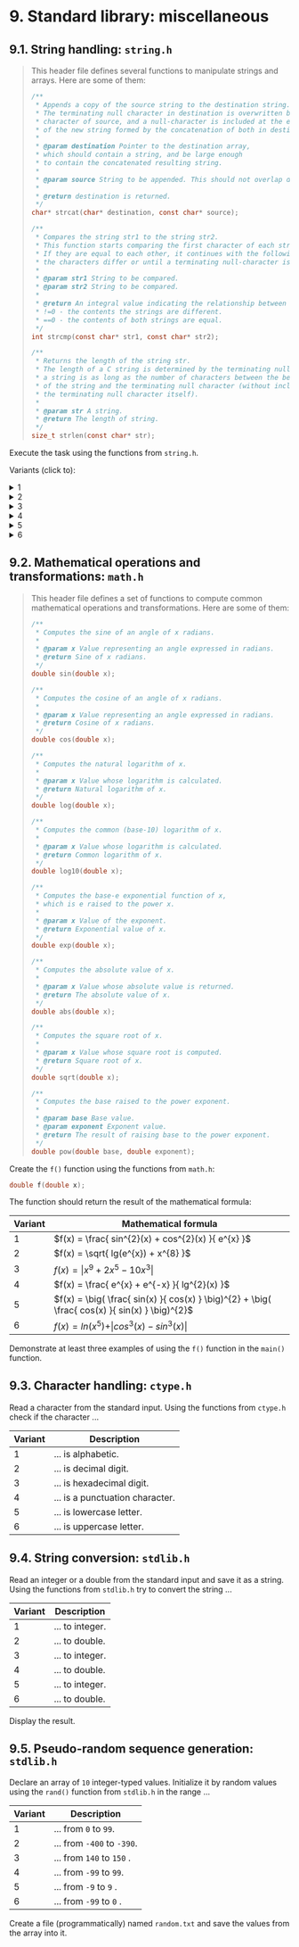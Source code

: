 # 9. Standard library: miscellaneous

## 9.1. String handling: `string.h`

> This header file defines several functions to manipulate strings and arrays. Here are some of them:
>
> ```c
> /**
>  * Appends a copy of the source string to the destination string.
>  * The terminating null character in destination is overwritten by the first
>  * character of source, and a null-character is included at the end
>  * of the new string formed by the concatenation of both in destination.
>  *
>  * @param destination Pointer to the destination array,
>  * which should contain a string, and be large enough
>  * to contain the concatenated resulting string.
>  *
>  * @param source String to be appended. This should not overlap destination.
>  *
>  * @return destination is returned.
>  */
> char* strcat(char* destination, const char* source);
>
> /**
>  * Compares the string str1 to the string str2.
>  * This function starts comparing the first character of each string.
>  * If they are equal to each other, it continues with the following pairs until
>  * the characters differ or until a terminating null-character is reached.
>  *
>  * @param str1 String to be compared.
>  * @param str2 String to be compared.
>  *
>  * @return An integral value indicating the relationship between the strings:
>  * !=0 - the contents the strings are different.
>  * ==0 - the contents of both strings are equal.
>  */
> int strcmp(const char* str1, const char* str2);
>
> /**
>  * Returns the length of the string str.
>  * The length of a C string is determined by the terminating null-character:
>  * a string is as long as the number of characters between the beginning
>  * of the string and the terminating null character (without including
>  * the terminating null character itself).
>  *
>  * @param str A string.
>  * @return The length of string.
>  */
> size_t strlen(const char* str);
> ```

Execute the task using the functions from `string.h`.

Variants (click to):

<details>
<summary>1</summary>
<hr>

Combine the two strings and display the result:

```c
char destination[20] = "Bombarda ";
char source[] = "Maxima";
```

<hr>
</details>

<details>
<summary>2</summary>
<hr>

Create and compare two strings and show the message if they are equal.

<hr>
</details>

<details>
<summary>3</summary>
<hr>

Create a string, find the length of the string, and display the result.

<hr>
</details>

<details>
<summary>4</summary>
<hr>

Combine the two strings and display the result:

```c
char destination[20] = "Avada";
char source[] = " Kedavra";
```

<hr>
</details>

<details>
<summary>5</summary>
<hr>

Create and compare two strings and show the message if they are equal.

<hr>
</details>

<details>
<summary>6</summary>
<hr>

Create a string, find the length of the string, and display the result.

<hr>
</details>

## 9.2. Mathematical operations and transformations: `math.h`

> This header file defines a set of functions to compute common mathematical operations and transformations. Here are some of them:
>
> ```c
> /**
>  * Computes the sine of an angle of x radians.
>  *
>  * @param x Value representing an angle expressed in radians.
>  * @return Sine of x radians.
>  */
> double sin(double x);
>
> /**
>  * Computes the cosine of an angle of x radians.
>  *
>  * @param x Value representing an angle expressed in radians.
>  * @return Cosine of x radians.
>  */
> double cos(double x);
>
> /**
>  * Computes the natural logarithm of x.
>  *
>  * @param x Value whose logarithm is calculated.
>  * @return Natural logarithm of x.
>  */
> double log(double x);
>
> /**
>  * Computes the common (base-10) logarithm of x.
>  *
>  * @param x Value whose logarithm is calculated.
>  * @return Common logarithm of x.
>  */
> double log10(double x);
>
> /**
>  * Computes the base-e exponential function of x,
>  * which is e raised to the power x.
>  *
>  * @param x Value of the exponent.
>  * @return Exponential value of x.
>  */
> double exp(double x);
>
> /**
>  * Computes the absolute value of x.
>  *
>  * @param x Value whose absolute value is returned.
>  * @return The absolute value of x.
>  */
> double abs(double x);
>
> /**
>  * Computes the square root of x.
>  *
>  * @param x Value whose square root is computed.
>  * @return Square root of x.
>  */
> double sqrt(double x);
>
> /**
>  * Computes the base raised to the power exponent.
>  *
>  * @param base Base value.
>  * @param exponent Exponent value.
>  * @return The result of raising base to the power exponent.
>  */
> double pow(double base, double exponent);
> ```

Create the `f()` function using the functions from `math.h`:

```c
double f(double x);
```

The function should return the result of the mathematical formula:

| Variant | Mathematical formula                                                                           |
| ------- | ---------------------------------------------------------------------------------------------- |
| 1       | $f(x) = \frac{ sin^{2}(x) + cos^{2}(x) }{ e^{x} }$                                             |
| 2       | $f(x) = \sqrt{ lg(e^{x}) + x^{8} }$                                                            |
| 3       | $f(x) = \vert x^{9} + 2x^{5} - 10x^{3} \vert$                                                  |
| 4       | $f(x) = \frac{ e^{x} + e^{-x} }{ lg^{2}(x) }$                                                  |
| 5       | $f(x) = \big( \frac{ sin(x) }{ cos(x) } \big)^{2} + \big( \frac{ cos(x) }{ sin(x) } \big)^{2}$ |
| 6       | $f(x) = ln(x^{5}) + \vert cos^{3}(x) - sin^{3}(x) \vert$                                       |

Demonstrate at least three examples of using the `f()` function in the `main()` function.

## 9.3. Character handling: `ctype.h`

Read a character from the standard input. Using the functions from `ctype.h` check if the character ...

| Variant | Description                     |
| ------- | ------------------------------- |
| 1       | ... is alphabetic.              |
| 2       | ... is decimal digit.           |
| 3       | ... is hexadecimal digit.       |
| 4       | ... is a punctuation character. |
| 5       | ... is lowercase letter.        |
| 6       | ... is uppercase letter.        |

## 9.4. String conversion: `stdlib.h`

Read an integer or a double from the standard input and save it as a string. Using the functions from `stdlib.h` try to convert the string ...

| Variant | Description     |
| ------- | --------------- |
| 1       | ... to integer. |
| 2       | ... to double.  |
| 3       | ... to integer. |
| 4       | ... to double.  |
| 5       | ... to integer. |
| 6       | ... to double.  |

Display the result.

## 9.5. Pseudo-random sequence generation: `stdlib.h`

Declare an array of `10` integer-typed values. Initialize it by random values using the `rand()` function from `stdlib.h` in the range ...

| Variant | Description                |
| ------- | -------------------------- |
| 1       | ... from `0` to `99`.      |
| 2       | ... from `-400` to `-390`. |
| 3       | ... from `140` to `150` .  |
| 4       | ... from `-99` to `99`.    |
| 5       | ... from `-9` to `9` .     |
| 6       | ... from `-99` to `0` .    |

Create a file (programmatically) named `random.txt` and save the values from the array into it.